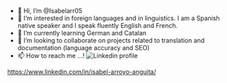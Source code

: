 - 👋 Hi, I’m @Isabelarr05
- 👀 I’m interested in foreign languages and in linguistics. I am a Spanish native speaker and I speak fluently English and French.
- 🌱 I’m currently learning German and Catalan 
- 💞️ I’m looking to collaborate on projects related to translation and documentation (language accuracy and SEO)
- 📫 How to reach me ...! 
![Linkedin profile](https://github.com/Isabelarr05/Isabelarr05/assets/142500347/f2d1f870-e545-4256-9cbf-14197519f60b)

https://www.linkedin.com/in/isabel-arroyo-anguita/ 
<!---
Isabelarr05/Isabelarr05 is a ✨ special ✨ repository because its `README.md` (this file) appears on your GitHub profile.
You can click the Preview link to take a look at your changes.
--->
